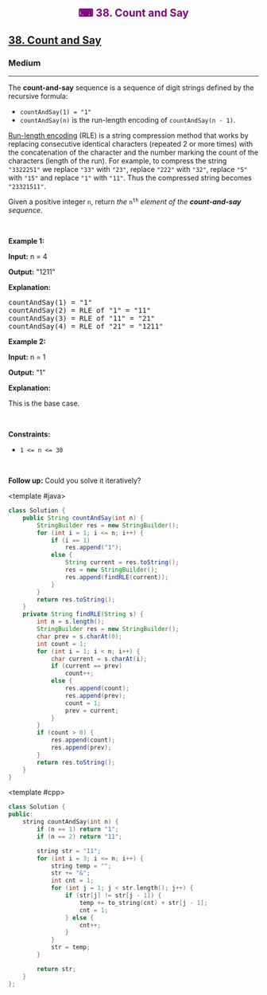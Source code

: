 <div align = "center">
<h style = "margin-bottom: 0px; margin-top: 0px; color : purple;" align = "center" class = "header">

## ⌨ 38. Count and Say

</h>
</div>

<h2><a href="https://leetcode.com/problems/count-and-say" target = "_blank">38. Count and Say</a></h2><h3>Medium</h3><hr><p>The <strong>count-and-say</strong> sequence is a sequence of digit strings defined by the recursive formula:</p>

<ul>
	<li><code>countAndSay(1) = "1"</code></li>
	<li><code>countAndSay(n)</code> is the run-length encoding of <code>countAndSay(n - 1)</code>.</li>
</ul>

<p><a href="http://en.wikipedia.org/wiki/Run-length_encoding" target="_blank">Run-length encoding</a> (RLE) is a string compression method that works by replacing consecutive identical characters (repeated 2 or more times) with the concatenation of the character and the number marking the count of the characters (length of the run). For example, to compress the string <code>"3322251"</code> we replace <code>"33"</code> with <code>"23"</code>, replace <code>"222"</code> with <code>"32"</code>, replace <code>"5"</code> with <code>"15"</code> and replace <code>"1"</code> with <code>"11"</code>. Thus the compressed string becomes <code>"23321511"</code>.</p>

<p>Given a positive integer <code>n</code>, return <em>the </em><code>n<sup>th</sup></code><em> element of the <strong>count-and-say</strong> sequence</em>.</p>

<p>&nbsp;</p>
<p><strong class="example">Example 1:</strong></p>

<div class="example-block">
<p><strong>Input:</strong> <span class="example-io">n = 4</span></p>

<p><strong>Output:</strong> <span class="example-io">"1211"</span></p>

<p><strong>Explanation:</strong></p>

<pre>
countAndSay(1) = "1"
countAndSay(2) = RLE of "1" = "11"
countAndSay(3) = RLE of "11" = "21"
countAndSay(4) = RLE of "21" = "1211"
</pre>
</div>

<p><strong class="example">Example 2:</strong></p>

<div class="example-block">
<p><strong>Input:</strong> <span class="example-io">n = 1</span></p>

<p><strong>Output:</strong> <span class="example-io">"1"</span></p>

<p><strong>Explanation:</strong></p>

<p>This is the base case.</p>
</div>

<p>&nbsp;</p>
<p><strong>Constraints:</strong></p>

<ul>
	<li><code>1 <= n <= 30</code></li>
</ul>

<p>&nbsp;</p>
<strong>Follow up:</strong> Could you solve it iteratively?

<CodeTabs :languages="[
  { name: 'C++', slot: 'cpp' },
  { name: 'Java', slot: 'java' }
]">

<template #java>

```java
class Solution {
    public String countAndSay(int n) {
        StringBuilder res = new StringBuilder();
        for (int i = 1; i <= n; i++) {
            if (i == 1)
                res.append("1");
            else {
                String current = res.toString();
                res = new StringBuilder();
                res.append(findRLE(current));
            }
        }
        return res.toString();
    }
    private String findRLE(String s) {
        int n = s.length();
        StringBuilder res = new StringBuilder();
        char prev = s.charAt(0);
        int count = 1;
        for (int i = 1; i < n; i++) {
            char current = s.charAt(i);
            if (current == prev)
                count++;
            else {
                res.append(count);
                res.append(prev);
                count = 1;
                prev = current;
            }
        }
        if (count > 0) {
            res.append(count);
            res.append(prev);
        }
        return res.toString();
    }
}
```

</template>

<template #cpp>

```cpp
class Solution {
public:
    string countAndSay(int n) {
        if (n == 1) return "1";
        if (n == 2) return "11";

        string str = "11";
        for (int i = 3; i <= n; i++) {
            string temp = "";
            str += "&";
            int cnt = 1;
            for (int j = 1; j < str.length(); j++) {
                if (str[j] != str[j - 1]) {
                    temp += to_string(cnt) + str[j - 1];
                    cnt = 1;
                } else {
                    cnt++;
                }
            }
            str = temp;
        }

        return str;
    }
};
```

</template>

</CodeTabs>

